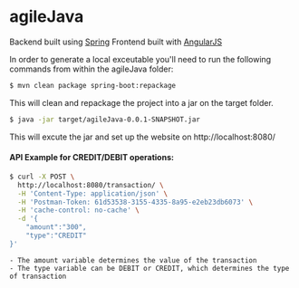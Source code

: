 # agileJava

Backend built using [Spring]
Frontend built with [AngularJS]

In order to generate a local exceutable you'll need to run the following commands from within the agileJava folder:
```sh
$ mvn clean package spring-boot:repackage
```
This will clean and repackage the project into a jar on the target folder.

```sh
$ java -jar target/agileJava-0.0.1-SNAPSHOT.jar
```
This will excute the jar and set up the website on http://localhost:8080/

#### API Example for CREDIT/DEBIT operations:
```sh
$ curl -X POST \
  http://localhost:8080/transaction/ \
  -H 'Content-Type: application/json' \
  -H 'Postman-Token: 61d53538-3155-4335-8a95-e2eb23db6073' \
  -H 'cache-control: no-cache' \
  -d '{
	"amount":"300",
	"type":"CREDIT"
}'
```

	- The amount variable determines the value of the transaction
	- The type variable can be DEBIT or CREDIT, which determines the type of transaction


[//]: # (These are reference links used in the body of this note and get stripped out when the markdown processor does its job. There is no need to format nicely because it shouldn't be seen. Thanks SO - http://stackoverflow.com/questions/4823468/store-comments-in-markdown-syntax)

   [AngularJS]: <http://angularjs.org>
   [Spring]: <https://spring.io/>